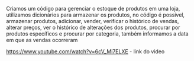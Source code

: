 Criamos um código para gerenciar o estoque de produtos em uma loja, utilizamos dicionários para armazenar os produtos, no código é possivel, armazenar produtos, adicionar, vender, verificar o histórico de vendas, alterar preços, ver o histórico de alterações dos produtos, procurar por produtos específicos e procurar por categoria, também informamos a data em que as vendas ocorreram

https://www.youtube.com/watch?v=6cV_Mi7ELXE - link do video
